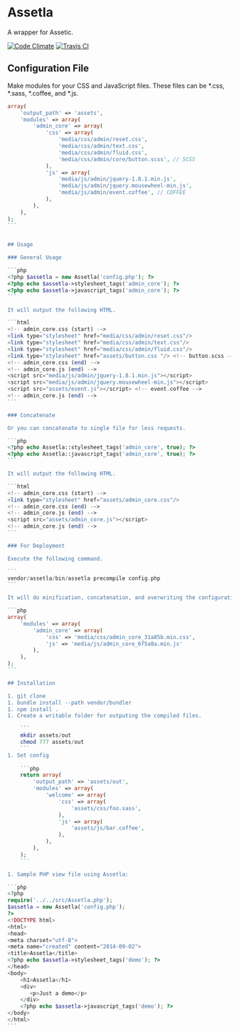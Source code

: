 Assetla
=========

A wrapper for Assetic.

[![Code Climate](https://codeclimate.com/github/josephj/assetla.png)](https://codeclimate.com/github/josephj/assetla)
[![Travis CI](https://travis-ci.org/josephj/assetla.svg)](https://travis-ci.org/josephj/assetla)

## Configuration File

Make modules for your CSS and JavaScript files. These files can be *.css, *.sass, *.coffee, and *.js.

````php
array(
    'output_path' => 'assets',
    'modules' => array(
        'admin_core' => array(
            'css' => array(
                'media/css/admin/reset.css',
                'media/css/admin/text.css',
                'media/css/admin/fluid.css',
                'media/css/admin/core/button.scss', // SCSS
            ),
            'js' => array(
                'media/js/admin/jquery-1.8.1.min.js',
                'media/js/admin/jquery.mousewheel-min.js',
                'media/js/admin/event.coffee', // COFFEE
            ),
        ),
    ),
);
```


## Usage

### General Usage

```php
<?php $assetla = new Assetla('config.php'); ?>
<?php echo $assetla->stylesheet_tags('admin_core'); ?>
<?php echo $assetla->javascript_tags('admin_core'); ?>
```

It will output the following HTML.

```html
<!-- admin_core.css (start) -->
<link type="stylesheet" href="media/css/admin/reset.css"/>
<link type="stylesheet" href="media/css/admin/text.css"/>
<link type="stylesheet" href="media/css/admin/fluid.css"/>
<link type="stylesheet" href="assets/button.css "/> <!-- button.scss -->
<!-- admin_core.css (end) -->
<!-- admin_core.js (end) -->
<script src="media/js/admin/jquery-1.8.1.min.js"></script>
<script src="media/js/admin/jquery.mousewheel-min.js"></script>
<script src="assets/event.js"></script> <!-- event.coffee -->
<!-- admin_core.js (end) -->
```

### Concatenate

Or you can concatenate to single file for less requests.

```php
<?php echo Assetla::stylesheet_tags('admin_core', true); ?>
<?php echo Assetla::javascript_tags('admin_core', true); ?>
```

It will output the following HTML.

```html
<!-- admin_core.css (start) -->
<link type="stylesheet" href="assets/admin_core.css"/>
<!-- admin_core.css (end) -->
<!-- admin_core.js (end) -->
<script src="assets/admin_core.js"></script>
<!-- admin_core.js (end) -->
```

### For Deployment

Execute the following command.

```
vendor/assetla/bin/assetla precompile config.php
```

It will do minification, concatenation, and overwriting the configuration tasks.

```php
array(
    'modules' => array(
        'admin_core' => array(
            'css' => 'media/css/admin_core_31a85b.min.css',
            'js' => 'media/js/admin_core_6f5a8a.min.js'
        ),
    ),
);
```

## Installation

1. git clone
1. bundle install --path vendor/bundler
1. npm install .
1. Create a writable folder for outputing the compiled files. 

    ```
    mkdir assets/out
    chmod 777 assets/out
    ```
1. Set config
    
    ```php
    return array(
        'output_path' => 'assets/out',
        'modules' => array(
            'welcome' => array(
                'css' => array(
                    'assets/css/foo.sass',
                ),
                'js' => array(
                    'assets/js/bar.coffee',
                ),
            ),
        ),
    );
    ```

1. Sample PHP view file using Assetla:

```php
<?php
require('../../src/Assetla.php');
$assetla = new Assetla('config.php');
?>
<!DOCTYPE html>
<html>
<head>
<meta charset="utf-8">
<meta name="created" content="2014-09-02">
<title>Assetla</title>
<?php echo $assetla->stylesheet_tags('demo'); ?>
</head>
<body>
    <h1>Assetla</h1>
    <div>
       <p>Just a demo</p>
    </div>
    <?php echo $assetla->javascript_tags('demo'); ?>
</body>
</html>
```
    
